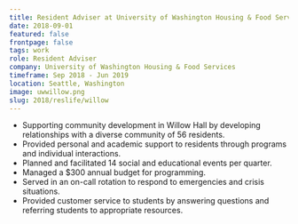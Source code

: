 ```yaml
---
title: Resident Adviser at University of Washington Housing & Food Services (Sep 2018 - Jun 2019)
date: 2018-09-01
featured: false
frontpage: false
tags: work
role: Resident Adviser
company: University of Washington Housing & Food Services
timeframe: Sep 2018 - Jun 2019
location: Seattle, Washington
image: uwwillow.png
slug: 2018/reslife/willow
---
```

- Supporting community development in Willow Hall by developing relationships with a diverse community of 56 residents.
- Provided personal and academic support to residents through programs and individual interactions.
- Planned and facilitated 14 social and educational events per quarter.
- Managed a $300 annual budget for programming.
- Served in an on-call rotation to respond to emergencies and crisis situations.
- Provided customer service to students by answering questions and referring students to appropriate resources.